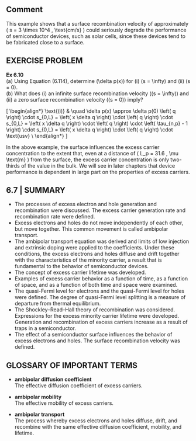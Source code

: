 ## Comment

This example shows that a surface recombination velocity of approximately \( s = 3 \times 10^4 \, \text{cm/s} \) could seriously degrade the performance of semiconductor devices, such as solar cells, since these devices tend to be fabricated close to a surface.

## EXERCISE PROBLEM

**Ex 6.10**  
(a) Using Equation (6.114), determine \(\delta p(x)\) for (i) \(s = \infty\) and (ii) \(s = 0\).  
(b) What does (i) an infinite surface recombination velocity \((s = \infty)\) and (ii) a zero surface recombination velocity \((s = 0)\) imply?

\[
\begin{align*}
\text{(i)} & \quad \delta p(x) \approx \delta p(0) \left( q \right) \cdot s_{0,L} = \left( x \delta q \right) \cdot \left( q \right) \cdot s_{0,L} = \left( x \delta q \right) \cdot \left( q \right) \cdot \left( \tau_{n,p} - 1 \right) \cdot s_{0,L} = \left( x \delta q \right) \cdot \left( q \right) \cdot \text{usv} \\
\end{align*}
\]

In the above example, the surface influences the excess carrier concentration to the extent that, even at a distance of \( L_p = 31.6 \, \mu \text{m} \) from the surface, the excess carrier concentration is only two-thirds of the value in the bulk. We will see in later chapters that device performance is dependent in large part on the properties of excess carriers.

## 6.7 | SUMMARY

- The processes of excess electron and hole generation and recombination were discussed. The excess carrier generation rate and recombination rate were defined.
- Excess electrons and holes do not move independently of each other, but move together. This common movement is called ambipolar transport.
- The ambipolar transport equation was derived and limits of low injection and extrinsic doping were applied to the coefficients. Under these conditions, the excess electrons and holes diffuse and drift together with the characteristics of the minority carrier, a result that is fundamental to the behavior of semiconductor devices.
- The concept of excess carrier lifetime was developed.
- Examples of excess carrier behavior as a function of time, as a function of space, and as a function of both time and space were examined.
- The quasi-Fermi level for electrons and the quasi-Fermi level for holes were defined. The degree of quasi-Fermi level splitting is a measure of departure from thermal equilibrium.
- The Shockley–Read–Hall theory of recombination was considered. Expressions for the excess minority carrier lifetime were developed. Generation and recombination of excess carriers increase as a result of traps in a semiconductor.
- The effect of a semiconductor surface influences the behavior of excess electrons and holes. The surface recombination velocity was defined.

## GLOSSARY OF IMPORTANT TERMS

- **ambipolar diffusion coefficient**  
  The effective diffusion coefficient of excess carriers.

- **ambipolar mobility**  
  The effective mobility of excess carriers.

- **ambipolar transport**  
  The process whereby excess electrons and holes diffuse, drift, and recombine with the same effective diffusion coefficient, mobility, and lifetime.